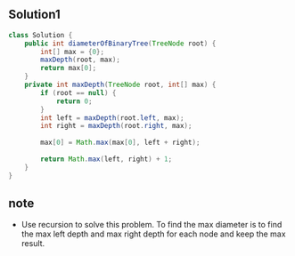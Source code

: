## Solution1
``` java
class Solution {
    public int diameterOfBinaryTree(TreeNode root) {
        int[] max = {0};
        maxDepth(root, max);
        return max[0];
    }
    private int maxDepth(TreeNode root, int[] max) {
        if (root == null) {
            return 0;
        }
        int left = maxDepth(root.left, max);
        int right = maxDepth(root.right, max);
        
        max[0] = Math.max(max[0], left + right);
        
        return Math.max(left, right) + 1;
    }
}
```

## note
* Use recursion to solve this problem. To find the max diameter is to find the max left depth and max right depth for each 
node and keep the max result.
